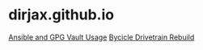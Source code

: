 # dirjax.github.io

[Ansible and GPG Vault Usage](ansible_gpg_vault.md)
[Bycicle Drivetrain Rebuild](drivetrain_rebuild.md)
